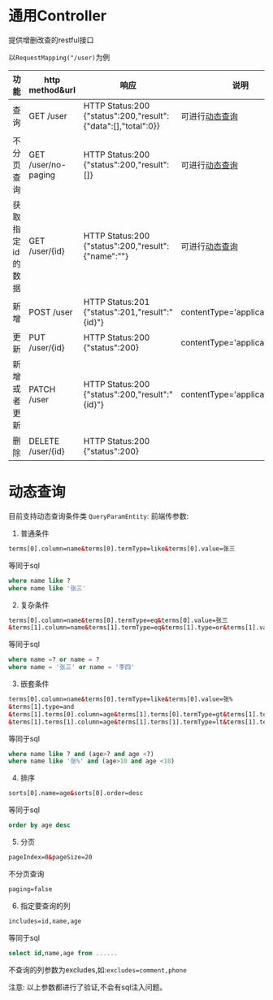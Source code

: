 # 通用Controller
提供增删改查的restful接口

 以`RequestMapping("/user)`为例
 
| 功能      | http method&url    |  响应   |   说明 |
| ------------- | -------------| ------------- | ----|
|查询|GET /user|HTTP Status:200 {"status":200,"result":{"data":[],"total":0}} |可进行[动态查询](#动态查询)|
|不分页查询|GET /user/no-paging|HTTP Status:200 {"status":200,"result":[]} |可进行[动态查询](#动态查询)|
|获取指定id的数据|GET /user/{id}|HTTP Status:200 {"status":200,"result":{"name":""} |可进行[动态查询](#动态查询)|
|新增|POST /user|HTTP Status:201 {"status":201,"result":"{id}"} |contentType='application/json' |
|更新|PUT /user/{id}|HTTP Status:200 {"status":200} |contentType='application/json'|
|新增或者更新|PATCH /user|HTTP Status:200 {"status":200,"result":"{id}"} |contentType='application/json' |
|删除|DELETE /user/{id}|HTTP Status:200 {"status":200} | |

# 动态查询

目前支持动态查询条件类 `QueryParamEntity`:
前端传参数:
1. 普通条件
```html
terms[0].column=name&terms[0].termType=like&terms[0].value=张三
```
等同于sql
```sql
where name like ?
where name like '张三'
```

2. 复杂条件
```html
terms[0].column=name&terms[0].termType=eq&terms[0].value=张三
&terms[1].column=name&terms[1].termType=eq&terms[1].type=or&terms[1].value=李四
```
等同于sql
```sql
where name =? or name = ?
where name = '张三' or name = '李四'
```

3. 嵌套条件
```html
terms[0].column=name&terms[0].termType=like&terms[0].value=张%
&terms[1].type=and
&terms[1].terms[0].column=age&terms[1].terms[0].termType=gt&terms[1].terms[0].value=10
&terms[1].terms[1].column=age&terms[1].terms[1].termType=lt&terms[1].terms[1].value=18

```
等同于sql
```sql
where name like ? and (age>? and age <?)
where name like '张%' and (age>10 and age <18)

```

4. 排序
```html
sorts[0].name=age&sorts[0].order=desc
```
等同于sql
```sql
order by age desc 
```

5. 分页
```html
pageIndex=0&pageSize=20
```

不分页查询
```html
paging=false
```

6. 指定要查询的列
```html
includes=id,name,age
```
等同于sql
```sql
select id,name,age from ......
```
不查询的列参数为excludes,如:`excludes=comment,phone`

注意: 以上参数都进行了验证,不会有sql注入问题。
